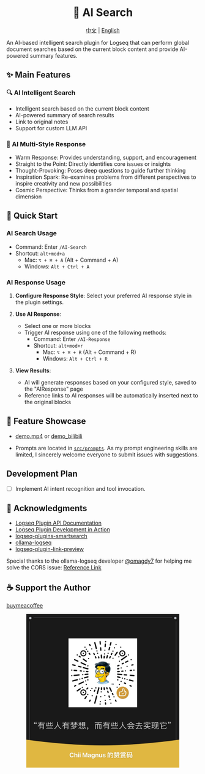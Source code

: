 <h1 align="center">
    🎉 AI Search
</h1>

<div align="center">
    <a href="readme.md">中文</a> | <a href="readme_en.md">English</a>
</div>

An AI-based intelligent search plugin for Logseq that can perform global document searches based on the current block content and provide AI-powered summary features.

## ✨ Main Features

### 🔍 AI Intelligent Search
- Intelligent search based on the current block content
- AI-powered summary of search results
- Link to original notes
- Support for custom LLM API

### 🤖 AI Multi-Style Response
- Warm Response: Provides understanding, support, and encouragement
- Straight to the Point: Directly identifies core issues or insights
- Thought-Provoking: Poses deep questions to guide further thinking
- Inspiration Spark: Re-examines problems from different perspectives to inspire creativity and new possibilities
- Cosmic Perspective: Thinks from a grander temporal and spatial dimension

## 🚀 Quick Start

### AI Search Usage
- Command: Enter `/AI-Search`
- Shortcut: `alt+mod+a`
  - Mac: `⌥ + ⌘ + A` (Alt + Command + A)
  - Windows: `Alt + Ctrl + A`

### AI Response Usage
1. **Configure Response Style**: Select your preferred AI response style in the plugin settings.

2. **Use AI Response**:
   - Select one or more blocks
   - Trigger AI response using one of the following methods:
     - Command: Enter `/AI-Response`
     - Shortcut: `alt+mod+r`
       - Mac: `⌥ + ⌘ + R` (Alt + Command + R)
       - Windows: `Alt + Ctrl + R`

3. **View Results**:
   - AI will generate responses based on your configured style, saved to the "AIResponse" page
   - Reference links to AI responses will be automatically inserted next to the original blocks

## 📸 Feature Showcase
- [demo.mp4](https://github.com/chiimagnus/logseq-AIsearch/blob/master/public/demo.mp4)
or
[demo_bilibili](https://www.bilibili.com/video/BV1pC6wYXE93)

- Prompts are located in [`src/prompts`](https://github.com/chiimagnus/logseq-AIsearch/tree/master/src/prompts). As my prompt engineering skills are limited, I sincerely welcome everyone to submit issues with suggestions.

## Development Plan
- [ ] Implement AI intent recognition and tool invocation.

## 🙏 Acknowledgments
- [Logseq Plugin API Documentation](https://plugins-doc.logseq.com/)
- [Logseq Plugin Development in Action](https://correctroad.gitbook.io/logseq-plugins-in-action/chapter-1/make-logseq-plugins-support-settings)
- [logseq-plugins-smartsearch](https://github.com/sethyuan/logseq-plugin-smartsearch)
- [ollama-logseq](https://github.com/omagdy7/ollama-logseq)
- [logseq-plugin-link-preview](https://github.com/pengx17/logseq-plugin-link-preview)

Special thanks to the ollama-logseq developer [@omagdy7](https://github.com/omagdy7) for helping me solve the CORS issue: [Reference Link](https://github.com/omagdy7/ollama-logseq/issues/32)

## ☕️ Support the Author
[buymeacoffee](https://github.com/chiimagnus/logseq-AIsearch/blob/master/public/buymeacoffee.jpg)
<div align="center">
  <img src="https://github.com/chiimagnus/logseq-AIsearch/blob/master/public/buymeacoffee.jpg" width="400">
</div> 